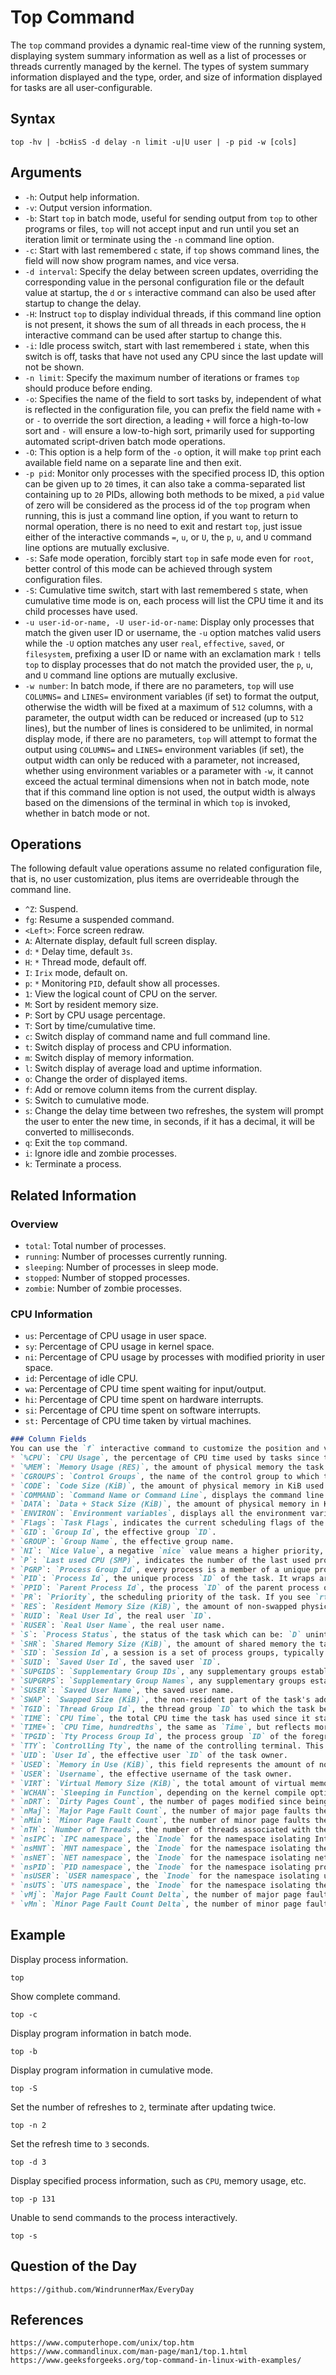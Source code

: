 # Top Command
The `top` command provides a dynamic real-time view of the running system, displaying system summary information as well as a list of processes or threads currently managed by the kernel. The types of system summary information displayed and the type, order, and size of information displayed for tasks are all user-configurable.

## Syntax

```shell
top -hv | -bcHisS -d delay -n limit -u|U user | -p pid -w [cols]
```

## Arguments
* `-h`: Output help information.
* `-v`: Output version information.
* `-b`: Start `top` in batch mode, useful for sending output from `top` to other programs or files, `top` will not accept input and run until you set an iteration limit or terminate using the `-n` command line option.
* `-c`: Start with last remembered `c` state, if `top` shows command lines, the field will now show program names, and vice versa.
* `-d interval`: Specify the delay between screen updates, overriding the corresponding value in the personal configuration file or the default value at startup, the `d` or `s` interactive command can also be used after startup to change the delay.
* `-H`: Instruct `top` to display individual threads, if this command line option is not present, it shows the sum of all threads in each process, the `H` interactive command can be used after startup to change this.
* `-i`: Idle process switch, start with last remembered `i` state, when this switch is off, tasks that have not used any CPU since the last update will not be shown.
* `-n limit`: Specify the maximum number of iterations or frames `top` should produce before ending.
* `-o`: Specifies the name of the field to sort tasks by, independent of what is reflected in the configuration file, you can prefix the field name with `+` or `-` to override the sort direction, a leading `+` will force a high-to-low sort and `-` will ensure a low-to-high sort, primarily used for supporting automated script-driven batch mode operations.
* `-O`: This option is a help form of the `-o` option, it will make `top` print each available field name on a separate line and then exit.
* `-p pid`: Monitor only processes with the specified process ID, this option can be given up to `20` times, it can also take a comma-separated list containing up to `20` PIDs, allowing both methods to be mixed, a `pid` value of zero will be considered as the process id of the `top` program when running, this is just a command line option, if you want to return to normal operation, there is no need to exit and restart `top`, just issue either of the interactive commands `=`, `u`, or `U`, the `p`, `u`, and `U` command line options are mutually exclusive.
* `-s`: Safe mode operation, forcibly start `top` in safe mode even for `root`, better control of this mode can be achieved through system configuration files.
* `-S`: Cumulative time switch, start with last remembered `S` state, when cumulative time mode is on, each process will list the CPU time it and its child processes have used.
* `-u user-id-or-name, -U user-id-or-name`: Display only processes that match the given user ID or username, the `-u` option matches valid users while the `-U` option matches any user `real`, `effective`, `saved`, or `filesystem`, prefixing a user ID or name with an exclamation mark `!` tells `top` to display processes that do not match the provided user, the `p`, `u`, and `U` command line options are mutually exclusive.
* `-w number`: In batch mode, if there are no parameters, `top` will use `COLUMNS=` and `LINES=` environment variables (if set) to format the output, otherwise the width will be fixed at a maximum of `512` columns, with a parameter, the output width can be reduced or increased (up to `512` lines), but the number of lines is considered to be unlimited, in normal display mode, if there are no parameters, `top` will attempt to format the output using `COLUMNS=` and `LINES=` environment variables (if set), the output width can only be reduced with a parameter, not increased, whether using environment variables or a parameter with `-w`, it cannot exceed the actual terminal dimensions when not in batch mode, note that if this command line option is not used, the output width is always based on the dimensions of the terminal in which `top` is invoked, whether in batch mode or not.

## Operations
The following default value operations assume no related configuration file, that is, no user customization, plus items are overrideable through the command line.

* `^Z`: Suspend.
* `fg`: Resume a suspended command.
* `<Left>`: Force screen redraw.
* `A`: Alternate display, default full screen display.
* `d`: `*` Delay time, default `3s`.
* `H`: `*` Thread mode, default off.
* `I`: `Irix` mode, default on.
* `p`: `*` Monitoring `PID`, default show all processes.
* `1`: View the logical count of CPU on the server.
* `M`: Sort by resident memory size.
* `P`: Sort by CPU usage percentage.
* `T`: Sort by time/cumulative time.
* `c`: Switch display of command name and full command line.
* `t`: Switch display of process and CPU information.
* `m`: Switch display of memory information.
* `l`: Switch display of average load and uptime information.
* `o`: Change the order of displayed items.
* `f`: Add or remove column items from the current display.
* `S`: Switch to cumulative mode.
* `s`: Change the delay time between two refreshes, the system will prompt the user to enter the new time, in seconds, if it has a decimal, it will be converted to milliseconds.
* `q`: Exit the `top` command.
* `i`: Ignore idle and zombie processes.
* `k`: Terminate a process.

## Related Information

### Overview
* `total`: Total number of processes.
* `running`: Number of processes currently running.
* `sleeping`: Number of processes in sleep mode.
* `stopped`: Number of stopped processes.
* `zombie`: Number of zombie processes.

### CPU Information
* `us`: Percentage of CPU usage in user space.
* `sy`: Percentage of CPU usage in kernel space.
* `ni`: Percentage of CPU usage by processes with modified priority in user space.
* `id`: Percentage of idle CPU.
* `wa`: Percentage of CPU time spent waiting for input/output.
* `hi`: Percentage of CPU time spent on hardware interrupts.
* `si`: Percentage of CPU time spent on software interrupts.
* `st:` Percentage of CPU time taken by virtual machines.

```markdown
### Column Fields
You can use the `f` interactive command to customize the position and visibility of the columns.
* `%CPU`: `CPU Usage`, the percentage of CPU time used by tasks since the last screen update, expressed as a percentage of total CPU time. In a true SMP environment, if a process is multi-threaded and `top` is not in thread-mode, it may report a value greater than `100%`. You can use the `H` interactive command to switch to thread-mode. Similarly, in a multi-processor environment, if `Irixmode` is off, `top` will run in `Solarismode`, where the task's `CPU` usage is divided by the total number of CPUs. You can use the `I` interactive command to switch `Irix/Solaris` mode.
* `%MEM`: `Memory Usage (RES)`, the amount of physical memory the task is currently using.
* `CGROUPS`: `Control Groups`, the name of the control group to which the process belongs. Control groups are used to allocate resources (CPU, memory, network bandwidth, etc.) among predefined process groups. An important aspect of `cgroups` is that it is not of a fixed width like most columns. When displayed, it will consume all remaining screen width (up to 512 characters). Despite this, this variable-width field may still be truncated.
* `CODE`: `Code Size (KiB)`, the amount of physical memory in KiB used for executable code, also known as the Text Resident Set size or `TRS`.
* `COMMAND`: `Command Name or Command Line`, displays the command line used to start the task or the name of the associated program. You can use `c` to switch between the command line and the name. When displaying the command line, processes without a command line (such as kernel threads) will only display the program name. This field may also be affected by the view display mode. Similar to `CGROUPS`, it is not of a fixed width, when displayed, it will consume all remaining screen width (up to 512 characters) and may be truncated when displaying command lines.
* `DATA`: `Data + Stack Size (KiB)`, the amount of physical memory in KiB used for data and stack beyond the executable code, also known as the Data Resident Set size or `DRS`.
* `ENVIRON`: `Environment variables`, displays all the environment variables seen by each process, if any. They are shown in the original native order, not the sorted order seen with the non-POSIX `set`. Similar to `CGROUPS`, it's not a fixed width field. When displayed, it will consume all remaining screen width (up to 512 characters) and may be truncated.
* `Flags`: `Task Flags`, indicates the current scheduling flags of the task, represented in hexadecimal and does not include zeroes. These flags are formally defined in `<linux/sched.h>`.
* `GID`: `Group Id`, the effective group `ID`.
* `GROUP`: `Group Name`, the effective group name.
* `NI`: `Nice Value`, a negative `nice` value means a higher priority, while a positive `nice` value means a lower priority. A value of zero in this field means the priority will not be adjusted when determining the task's scheduling capability.
* `P`: `Last used CPU (SMP)`, indicates the number of the last used processor. In a true SMP environment, this may change frequently because the kernel deliberately uses weak affinity. Additionally, the behavior of running `top` may break this weak affinity and cause more processes to change CPUs more frequently due to extra demands on the CPU time.
* `PGRP`: `Process Group Id`, every process is a member of a unique process group used for signal allocation and arbitrated for terminal input and output. When a process is created (`forked`), it becomes a member of its parent process group. By convention, its value is equal to the process `ID` of the first member of the process group (known as the process group leader).
* `PID`: `Process Id`, the unique process `ID` of the task. It wraps around periodically, but never restarts at zero. In the kernel, it's a schedulable entity defined by `task_struct`. This value is also used as the `PID`, session `ID` for the session leader, thread group `ID` for the thread group leader, and the `TTY` process group `ID` for the process group leader.
* `PPID`: `Parent Process Id`, the process `ID` of the parent process of the task (`pid`).
* `PR`: `Priority`, the scheduling priority of the task. If you see `rt` in this field, it means the task is running at a real-time scheduling priority. Real-time priorities, under `linux`, have traditionally been misleading because it traces back to the fact that the operability of the system is not preemptible. The `2.6` kernel can be pre-emptible in most areas, but not all.
* `RES`: `Resident Memory Size (KiB)`, the amount of non-swapped physical memory used by the task.
* `RUID`: `Real User Id`, the real user `ID`.
* `RUSER`: `Real User Name`, the real user name.
* `S`: `Process Status`, the status of the task which can be: `D` uninterruptible sleep, `R` running, `S` sleeping, `T` traced or stopped, `Z` zombie. Tasks shown as running should be considered ready to run — their task structures are only in the `Linux` run queue. According to `top`, a significant, although unknowable, amount of work has likely been done to the task structures in this case because of `top's` latency interval and nice value, you will usually see many tasks in this state. 
* `SHR`: `Shared Memory Size (KiB)`, the amount of shared memory the task can use. Typically, not all of the memory is actually moved to disk. It just means that the task may need to load more pages of memory than are currently resident.
* `SID`: `Session Id`, a session is a set of process groups, typically established by a login `shell`. Newly `forked` processes join the session of their creator. By convention, its value is equal to the `PID` of the session's first member, known as the session leader, normally a login `shell`.
* `SUID`: `Saved User Id`, the saved user `ID`.
* `SUPGIDS`: `Supplementary Group IDs`, any supplementary groups established or inherited from the task's parent. They are displayed as a comma separated list. Similar to `CGROUPS`, it's not a fixed width field. When displayed, it will consume all remaining screen width (up to 512 characters) and may be truncated.
* `SUPGRPS`: `Supplementary Group Names`, any supplementary groups established or inherited from the task's parent. They are displayed as a comma separated list. Similar to `CGROUPS`, it's not a fixed width field. When displayed, it will consume all remaining screen width (up to 512 characters) and may be truncated.
* `SUSER`: `Saved User Name`, the saved user name.
* `SWAP`: `Swapped Size (KiB)`, the non-resident part of the task's address space.
* `TGID`: `Thread Group Id`, the thread group `ID` to which the task belongs. It's the `PID` of the thread group leader and represents those tasks that share the `mm_struct` in kernel terms.
* `TIME`: `CPU Time`, the total CPU time the task has used since it started. When the accumulation mode is on, each process will list the CPU time used by itself and its children. Use `S` to toggle accumulation mode. This is both a command line option and an interactive command. For more information on this mode, see the `S` interactive command.
* `TIME+`: `CPU Time, hundredths`, the same as `Time`, but reflects more granularity in hundredths of a second.
* `TPGID`: `Tty Process Group Id`, the process group `ID` of the foreground process connected to the `tty`. If the process is not connected to a terminal, it is `-1`. By convention, this value is equal to the process `ID` of the process group leader.
* `TTY`: `Controlling Tty`, the name of the controlling terminal. This is typically the device of the process that started the terminal (serial port, `pty`, etc.) and is used for input or output. However, tasks don't need to be associated with a terminal. In such cases, you will see a `?` displayed.
* `UID`: `User Id`, the effective user `ID` of the task owner.
* `USED`: `Memory in Use (KiB)`, this field represents the amount of non-swapped physical memory (`RES`) used by the task plus the non-resident part of its address space (`SWAP`).
* `USER`: `Username`, the effective username of the task owner.
* `VIRT`: `Virtual Memory Size (KiB)`, the total amount of virtual memory the task is using. It includes all code, data and shared libraries as well as pages that have been swapped out and pages that have not been used but have been mapped.
* `WCHAN`: `Sleeping in Function`, depending on the kernel compile options, this field will show the name or address of the kernel function the task is currently sleeping in. A running task will display a dash `-` in this column. By showing this field, `top` can increase its own working set by over 700 kb, depending on the kernel version. If this happens, the only way you can get rid of this added load is to stop and restart `top`.
* `nDRT`: `Dirty Pages Count`, the number of pages modified since being written to secondary storage. `Dirty pages` need to be written out to secondary storage before the corresponding physical memory location can be used for another virtual page.
* `nMaj`: `Major Page Fault Count`, the number of major page faults the task has had. A major page fault occurs when a process tries to read or write a page that is currently not in memory, which involves bringing such a page into memory.
* `nMin`: `Minor Page Fault Count`, the number of minor page faults the task has had. A minor page fault occurs when a process tries to read or write a page that is currently not in memory, without any involved access to the disk.
* `nTH`: `Number of Threads`, the number of threads associated with the process.
* `nsIPC`: `IPC namespace`, the `Inode` for the namespace isolating Inter-Process Communication (`IPC`) resources such as `SystemVIPC` objects and `POSIX` message queues.
* `nsMNT`: `MNT namespace`, the `Inode` for the namespace isolating the mount points, providing different views of the filesystem hierarchy.
* `nsNET`: `NET namespace`, the `Inode` for the namespace isolating network devices, `IP` addresses, `IP` routes, port numbers, etc.
* `nsPID`: `PID namespace`, the `Inode` for the namespace isolating process `ID` numbers, meaning they do not have to be unique in this namespace, so each namespace can have its own `init` (`PID#1`) to manage various initialization tasks and obtain isolated child processes.
* `nsUSER`: `USER namespace`, the `Inode` for the namespace isolating user and group `ID` numbers. This means a process can have a regular unprivileged user `ID` outside the user namespace and a user `ID` of 0 with full root capabilities inside the namespace.
* `nsUTS`: `UTS namespace`, the `Inode` for the namespace isolating the hostname and `NIS` domain name. `UTS` stands for `UNIX` Time-sharing System.
* `vMj`: `Major Page Fault Count Delta`, the number of major page faults that has occurred since the last update.
* `vMn`: `Minor Page Fault Count Delta`, the number of minor page faults that has occurred since the last update.
```

## Example

Display process information.

```shell
top
```

Show complete command.

```shell
top -c
```

Display program information in batch mode.

```shell
top -b
```

Display program information in cumulative mode.

```shell
top -S
```

Set the number of refreshes to `2`, terminate after updating twice.

```shell
top -n 2
```

Set the refresh time to `3` seconds.

```shell
top -d 3
```

Display specified process information, such as `CPU`, memory usage, etc.

```shell
top -p 131
```

Unable to send commands to the process interactively.

```shell
top -s
```

## Question of the Day

```
https://github.com/WindrunnerMax/EveryDay
```

## References

```
https://www.computerhope.com/unix/top.htm
https://www.commandlinux.com/man-page/man1/top.1.html
https://www.geeksforgeeks.org/top-command-in-linux-with-examples/
```
